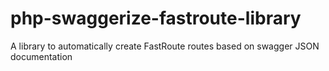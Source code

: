 # php-swaggerize-fastroute-library
A library to automatically create FastRoute routes based on swagger JSON documentation

